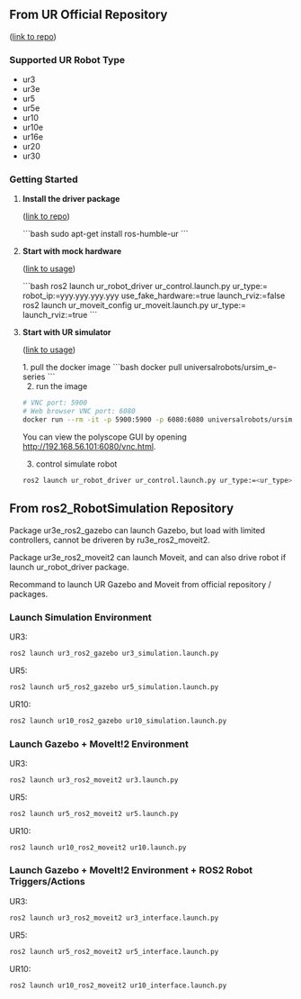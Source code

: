 ## From UR Official Repository
<p align="left">(<a href="https://github.com/UniversalRobots">link to repo</a>)</p>

### Supported UR Robot Type

- ur3
- ur3e
- ur5
- ur5e
- ur10
- ur10e
- ur16e
- ur20
- ur30

### Getting Started

1. **Install the driver package**
   <p align="left">(<a href="https://github.com/UniversalRobots/Universal_Robots_ROS2_Driver">link to repo</a>)</p>
   ```bash
   sudo apt-get install ros-humble-ur
   ```

2. **Start with mock hardware**
   <p align="left">(<a href="https://docs.universal-robots.com/Universal_Robots_ROS2_Documentation/doc/ur_robot_driver/ur_robot_driver/doc/usage/toc.html">link to usage</a>)</p>
   ```bash
   ros2 launch ur_robot_driver ur_control.launch.py ur_type:=<ur_type> robot_ip:=yyy.yyy.yyy.yyy use_fake_hardware:=true launch_rviz:=false
   ros2 launch ur_moveit_config ur_moveit.launch.py ur_type:=<ur_type> launch_rviz:=true
   ```

3. **Start with UR simulator**
   <p align="left">(<a href="https://docs.universal-robots.com/Universal_Robots_ROS2_Documentation/doc/ur_robot_driver/ur_robot_driver/doc/usage/simulation.html#usage-with-official-ur-simulator">link to usage</a>)</p>
   1. pull the docker image
   ```bash
   docker pull universalrobots/ursim_e-series
   ```
   
   2. run the image
   ```bash
   # VNC port: 5900
   # Web browser VNC port: 6080
   docker run --rm -it -p 5900:5900 -p 6080:6080 universalrobots/ursim_e-series
   ```
   You can view the polyscope GUI by opening http://192.168.56.101:6080/vnc.html.

   3. control simulate robot
   ```bash
   ros2 launch ur_robot_driver ur_control.launch.py ur_type:=<ur_type> robot_ip:=192.168.56.101 launch_rviz:=true
   ```


## From ros2_RobotSimulation Repository

Package ur3e_ros2_gazebo can launch Gazebo, but load with limited controllers, cannot be driveren by ru3e_ros2_moveit2.

Package ur3e_ros2_moveit2 can launch Moveit, and can also drive robot if launch ur_robot_driver package.

Recommand to launch UR Gazebo and Moveit from official repository / packages.

### Launch Simulation Environment

UR3:
```sh
ros2 launch ur3_ros2_gazebo ur3_simulation.launch.py
```

UR5:
```sh
ros2 launch ur5_ros2_gazebo ur5_simulation.launch.py
```

UR10:
```sh
ros2 launch ur10_ros2_gazebo ur10_simulation.launch.py
```

### Launch Gazebo + MoveIt!2 Environment

UR3:
```sh
ros2 launch ur3_ros2_moveit2 ur3.launch.py
```

UR5:
```sh
ros2 launch ur5_ros2_moveit2 ur5.launch.py
```

UR10:
```sh
ros2 launch ur10_ros2_moveit2 ur10.launch.py
```

### Launch Gazebo + MoveIt!2 Environment + ROS2 Robot Triggers/Actions

UR3:
```sh
ros2 launch ur3_ros2_moveit2 ur3_interface.launch.py
```

UR5:
```sh
ros2 launch ur5_ros2_moveit2 ur5_interface.launch.py
```

UR10:
```sh
ros2 launch ur10_ros2_moveit2 ur10_interface.launch.py
```